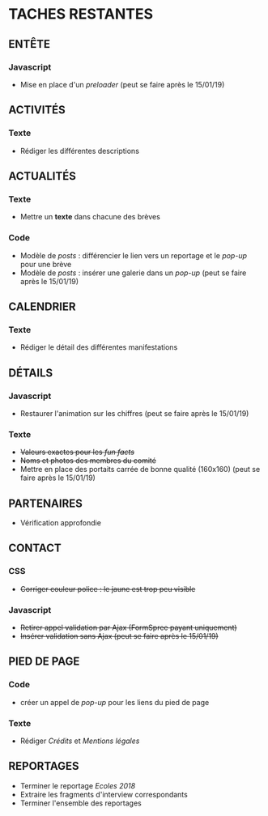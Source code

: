 # TACHES RESTANTES
## ENTÊTE
### Javascript
* Mise en place d'un *preloader* (peut se faire après le 15/01/19)
## ACTIVITÉS
### Texte
* Rédiger les différentes descriptions
## ACTUALITÉS
### Texte
* Mettre un **texte** dans chacune des brèves
### Code
* Modèle de *posts*  : différencier le lien vers un reportage et le *pop-up* pour une brève
* Modèle de *posts* : insérer une galerie dans un *pop-up* (peut se faire après le 15/01/19)
## CALENDRIER
### Texte 
* Rédiger le détail des différentes manifestations
## DÉTAILS
### Javascript
* Restaurer l'animation sur les chiffres (peut se faire après le 15/01/19)
### Texte
* ~~Valeurs exactes pour les *fun facts*~~
* ~~Noms et photos des membres du comité~~
* Mettre en place des portaits carrée de bonne qualité (160x160) (peut se faire après le 15/01/19)
## PARTENAIRES
* Vérification approfondie
## CONTACT
### CSS
* ~~Corriger couleur police : le jaune est trop peu visible~~ 
### Javascript
* ~~Retirer appel validation par Ajax (FormSpree payant uniquement)~~
* ~~Insérer validation sans Ajax (peut se faire après le 15/01/19)~~
## PIED DE PAGE
### Code
* créer un appel de *pop-up* pour les liens du pied de page
### Texte
* Rédiger *Crédits* et *Mentions légales*
## REPORTAGES
* Terminer le reportage *Ecoles 2018*
* Extraire les fragments d'interview correspondants
* Terminer l'ensemble des reportages 